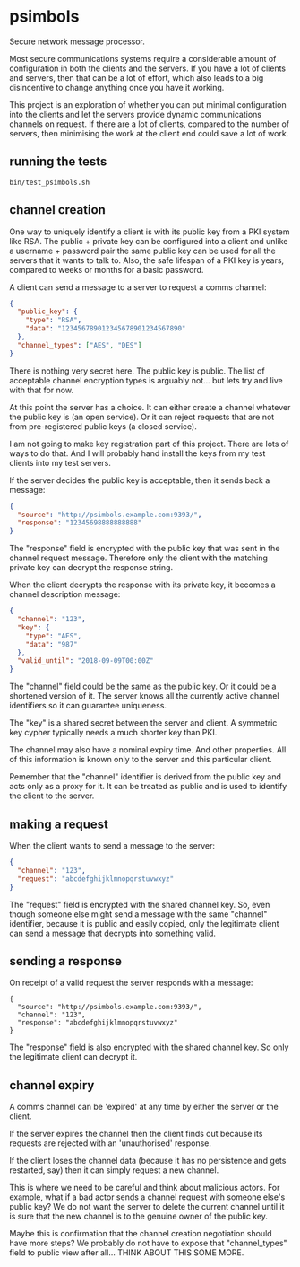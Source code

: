 # psimbols

Secure network message processor.

Most secure communications systems require a considerable amount of
configuration in both the clients and the servers. If you have a lot
of clients and servers, then that can be a lot of effort, which
also leads to a big disincentive to change anything once you have it
working.

This project is an exploration of whether you can put minimal configuration
into the clients and let the servers provide dynamic communications channels
on request. If there are a lot of clients, compared to the number of servers,
then minimising the work at the client end could save a lot of work.

## running the tests

```
bin/test_psimbols.sh
```

## channel creation

One way to uniquely identify a client is with its public key from a PKI
system like RSA. The public + private key can be configured into a client
and unlike a username + password pair the same public key can be used for
all the servers that it wants to talk to. Also, the safe lifespan of a PKI
key is years, compared to weeks or months for a basic password.

A client can send a message to a server to request a comms channel:
```json
{
  "public_key": {
    "type": "RSA",
    "data": "123456789012345678901234567890"
  },
  "channel_types": ["AES", "DES"]
}
```

There is nothing very secret here. The public key is public. The list of
acceptable channel encryption types is arguably not... but lets try and
live with that for now.

At this point the server has a choice. It can either create a channel
whatever the public key is (an open service). Or it can reject requests
that are not from pre-registered public keys (a closed service).

I am not going to make key registration part of this project. There are
lots of ways to do that. And I will probably hand install the keys from
my test clients into my test servers.

If the server decides the public key is acceptable, then it sends back
a message:
```json
{
  "source": "http://psimbols.example.com:9393/",
  "response": "12345698888888888"
}
```

The "response" field is encrypted with the public key that was sent in
the channel request message. Therefore only the client with the matching
private key can decrypt the response string.

When the client decrypts the response with its private key, it becomes
a channel description message:
```json
{
  "channel": "123",
  "key": {
    "type": "AES",
    "data": "987"
  },
  "valid_until": "2018-09-09T00:00Z"
}
```

The "channel" field could be the same as the public key. Or it could be
a shortened version of it. The server knows all the currently active
channel identifiers so it can guarantee uniqueness.

The "key" is a shared secret between the server and client. A symmetric key
cypher typically needs a much shorter key than PKI.

The channel may also have a nominal expiry time. And other properties. All
of this information is known only to the server and this particular client.

Remember that the "channel" identifier is derived from the public key and
acts only as a proxy for it. It can be treated as public and is used to
identify the client to the server.

## making a request

When the client wants to send a message to the server:
```json
{
  "channel": "123",
  "request": "abcdefghijklmnopqrstuvwxyz"
}
```

The "request" field is encrypted with the shared channel key. So, even
though someone else might send a message with the same "channel" identifier,
because it is public and easily copied, only the legitimate client can
send a message that decrypts into something valid.

## sending a response

On receipt of a valid request the server responds with a message:
```
{
  "source": "http://psimbols.example.com:9393/",
  "channel": "123",
  "response": "abcdefghijklmnopqrstuvwxyz"
}
```

The "response" field is also encrypted with the shared channel key. So only
the legitimate client can decrypt it.

## channel expiry

A comms channel can be 'expired' at any time by either the server or the
client.

If the server expires the channel then the client finds out because its
requests are rejected with an 'unauthorised' response.

If the client loses the channel data (because it has no persistence and
gets restarted, say) then it can simply request a new channel.

This is where we need to be careful and think about malicious actors.
For example, what if a bad actor sends a channel request with someone
else's public key? We do not want the server to delete the current
channel until it is sure that the new channel is to the genuine owner
of the public key.

Maybe this is confirmation that the channel creation negotiation should
have more steps? We probably do not have to expose that "channel_types"
field to public view after all... THINK ABOUT THIS SOME MORE.
